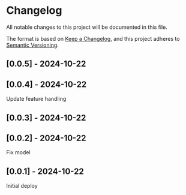# Changelog
All notable changes to this project will be documented in this file.

The format is based on [Keep a Changelog](https://keepachangelog.com/en/1.0.0/),
and this project adheres to [Semantic Versioning](https://semver.org/spec/v2.0.0.html).

## [0.0.5] - 2024-10-22


## [0.0.4] - 2024-10-22
Update feature handling

## [0.0.3] - 2024-10-22


## [0.0.2] - 2024-10-22
Fix model

## [0.0.1] - 2024-10-22
Initial deploy
